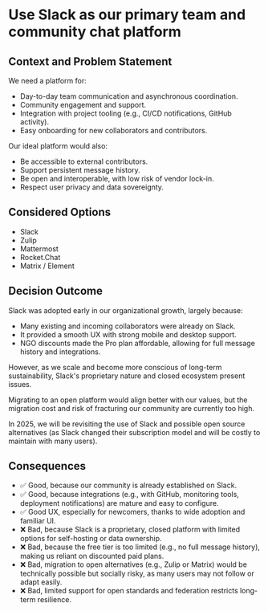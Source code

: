 # Use Slack as our primary team and community chat platform

## Context and Problem Statement

We need a platform for:

- Day-to-day team communication and asynchronous coordination.
- Community engagement and support.
- Integration with project tooling (e.g., CI/CD notifications, GitHub activity).
- Easy onboarding for new collaborators and contributors.

Our ideal platform would also:

- Be accessible to external contributors.
- Support persistent message history.
- Be open and interoperable, with low risk of vendor lock-in.
- Respect user privacy and data sovereignty.

## Considered Options

- Slack
- Zulip
- Mattermost
- Rocket.Chat
- Matrix / Element

## Decision Outcome

Slack was adopted early in our organizational growth, largely because:

- Many existing and incoming collaborators were already on Slack.
- It provided a smooth UX with strong mobile and desktop support.
- NGO discounts made the Pro plan affordable, allowing for full message history and
  integrations.

However, as we scale and become more conscious of long-term sustainability, Slack's
proprietary nature and closed ecosystem present issues.

Migrating to an open platform would align better with our values, but the migration
cost and risk of fracturing our community are currently too high.

In 2025, we will be revisiting the use of Slack and possible open source alternatives
(as Slack changed their subscription model and will be costly to maintain with
many users).

## Consequences

- ✅ Good, because our community is already established on Slack.
- ✅ Good, because integrations (e.g., with GitHub, monitoring tools, deployment
  notifications) are mature and easy to configure.
- ✅ Good UX, especially for newcomers, thanks to wide adoption and familiar UI.
- ❌ Bad, because Slack is a proprietary, closed platform with limited options
  for self-hosting or data ownership.
- ❌ Bad, because the free tier is too limited (e.g., no full message history),
  making us reliant on discounted paid plans.
- ❌ Bad, migration to open alternatives (e.g., Zulip or Matrix) would be technically
  possible but socially risky, as many users may not follow or adapt easily.
- ❌ Bad, limited support for open standards and federation restricts long-term
  resilience.
